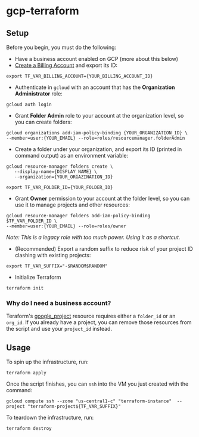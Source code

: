 # gcp-terraform

## Setup
Before you begin, you must do the following:

- Have a business account enabled on GCP (more about this below)
- [Create a Billing Account](https://console.cloud.google.com/billing/create) and export its ID:
```shell
export TF_VAR_BILLING_ACCOUNT={YOUR_BILLING_ACCOUNT_ID}
```
- Authenticate in `gcloud` with an account that has the __Organization Administrator__ role:
```shell
gcloud auth login
```
- Grant __Folder Admin__ role to your account at the organization level, so you can create folders:
```shell
gcloud organizations add-iam-policy-binding {YOUR_ORGANIZATION_ID} \
--member=user:{YOUR_EMAIL} --role=roles/resourcemanager.folderAdmin
```
- Create a folder under your organization, and export its ID (printed in command
  output) as an 
environment variable:
```shell
gcloud resource-manager folders create \
   --display-name={DISPLAY_NAME} \
   --organization={YOUR_ORGAZINATION_ID}

export TF_VAR_FOLDER_ID={YOUR_FOLDER_ID}
```
- Grant __Owner__ permission to your account at the folder level, so you can use it to manage projects and other resources:
```shell
gcloud resource-manager folders add-iam-policy-binding $TF_VAR_FOLDER_ID \
--member=user:{YOUR_EMAIL} --role=roles/owner
```
_Note: This is a legacy role with too much power. Using it as a shortcut._ 
- (Recommended) Export a random suffix to reduce risk of your project ID clashing with existing projects:
```shell
export TF_VAR_SUFFIX="-$RANDOM$RANDOM"
```
- Initialize Terraform
```shell
terraform init
```
### Why do I need a business account?
Teraform's [google_project](https://registry.terraform.io/providers/hashicorp/google/latest/docs/resources/google_project) 
resource requires either a `folder_id` or an `org_id`. If you already have a project, you can remove those resources 
from the script and use your `project_id` instead.

## Usage
To spin up the infrastructure, run:
```shell
terraform apply
```
Once the script finishes, you can `ssh` into the VM you just created with the command:
```shell
gcloud compute ssh --zone "us-central1-c" "terraform-instance"  --project "terraform-project${TF_VAR_SUFFIX}"
```
To teardown the infrastructure, run:
```shell
terraform destroy
```
